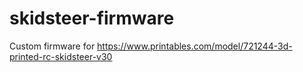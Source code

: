 # skidsteer-firmware

Custom firmware for https://www.printables.com/model/721244-3d-printed-rc-skidsteer-v30
